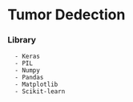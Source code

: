 # Tumor Dedection

### Library
```
  - Keras
  - PIL
  - Numpy
  - Pandas
  - Matplotlib
  - Scikit-learn
```
